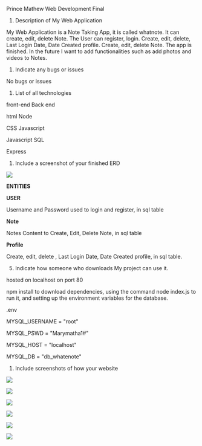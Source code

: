 Prince Mathew Web Development Final

1. Description of My Web Application

My Web Application is a Note Taking App, it is called whatnote. It can create, edit, delete Note. The User can register, login. Create, edit, delete, Last Login Date, Date Created profile. Create, edit, delete Note. The app is finished. In the future I want to add functionalities such as add photos and videos to Notes.

1. Indicate any bugs or issues

No bugs or issues

1. List of all technologies

front-end Back end

html Node

CSS Javascript

Javascript SQL

Express

1. Include a screenshot of your finished ERD

![](RackMultipart20220517-1-miiudb_html_fad2877cc64b31e6.png)

**ENTITIES**

**USER**

Username and Password used to login and register, in sql table

**Note**

Notes Content to Create, Edit, Delete Note, in sql table

**Profile**

Create, edit, delete , Last Login Date, Date Created profile, in sql table.

5. Indicate how someone who downloads My project can use it.

hosted on localhost on port 80

npm install to download dependencies, using the command node index.js to run it, and setting up the environment variables for the database.

.env

MYSQL\_USERNAME = &quot;root&quot;

MYSQL\_PSWD = &quot;Marymatha1#&quot;

MYSQL\_HOST = &quot;localhost&quot;

MYSQL\_DB = &quot;db\_whatenote&quot;

1. Include screenshots of how your website

![](RackMultipart20220517-1-miiudb_html_8110a25f08fc1c66.png)

![](RackMultipart20220517-1-miiudb_html_d530cc9c142273cd.png)

![](RackMultipart20220517-1-miiudb_html_a44b2f3e00e95e5a.png)

![](RackMultipart20220517-1-miiudb_html_d7eb8991df08091f.png)

![](RackMultipart20220517-1-miiudb_html_9045ffd394ab3bff.png)

![](RackMultipart20220517-1-miiudb_html_1a9a1837e2261212.png)